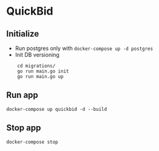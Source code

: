 # QuickBid

## Initialize
- Run postgres only with `docker-compose up -d postgres`
- Init DB versioning
```
    cd migrations/
    go run main.go init
    go run main.go up
```

## Run app
`docker-compose up quickbid -d --build`

## Stop app
`docker-compose stop`
